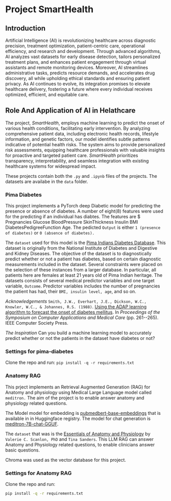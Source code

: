 # Project SmartHealth

## Introduction
Artificial Intelligence (AI) is revolutionizing healthcare across diagnostic precision, treatment optimization, patient-centric care, operational efficiency, and research and development. Through advanced algorithms, AI analyzes vast datasets for early disease detection, tailors personalized treatment plans, and enhances patient engagement through virtual assistants and remote monitoring devices. Moreover, AI streamlines administrative tasks, predicts resource demands, and accelerates drug discovery, all while upholding ethical standards and ensuring patient privacy. As AI continues to evolve, its integration promises to elevate healthcare delivery, fostering a future where every individual receives optimized, efficient, and equitable care.

## Role And Application of AI in Helathcare

The project, *SmartHealth*, employs machine learning to predict the onset of various health conditions, facilitating early intervention. By analyzing comprehensive patient data, including electronic health records, lifestyle information, and genetic factors, our model identifies subtle patterns indicative of potential health risks. The system aims to provide personalized risk assessments, equipping healthcare professionals with valuable insights for proactive and targeted patient care. *SmartHealth* prioritizes transparency, interpretability, and seamless integration with existing healthcare systems for widespread impact.


These projects contain both the `.py` and `.ipynb` files of the projects. The datasets are availabe in the `data` folder.

### Pima Diabetes
This project implements a PyTorch deep Diabetic model for predicting the presence or absence of diabetes. A number of eight(8) features were used for the predicting if an individual has diabtes.
The features are $ Pregnancies	Glucose	BloodPressure SkinThickness Insulin BMI DiabetesPedigreeFunction Age. The pedicted `Output` is either `1 (presence of diabetes)` or `0 (absence of diabetes).`

The `dataset` used for this model is the [Pima Indians Diabetes Database](https://www.kaggle.com/datasets/uciml/pima-indians-diabetes-database). This dataset is originally from the National Institute of Diabetes and Digestive and Kidney Diseases. The objective of the dataset is to diagnostically predict whether or not a patient has diabetes, based on certain diagnostic measurements included in the dataset. Several constraints were placed on the selection of these instances from a larger database. In particular, all patients here are females at least 21 years old of Pima Indian heritage.
The datasets consists of several medical predictor variables and one target variable, `Outcome`. Predictor variables includes the number of pregnancies the patient has had, their `BMI, insulin level, age`, and so on.

*Acknowledgements*
`Smith, J.W., Everhart, J.E., Dickson, W.C., Knowler, W.C., & Johannes, R.S. (1988)`. [Using the ADAP learning algorithm to forecast the onset of diabetes mellitus](http://rexa.info/paper/04587c10a7c92baa01948f71f2513d5928fe8e81). In _Proceedings of the Symposium on Computer Applications and Medical Care_ (pp. 261--265). IEEE Computer Society Press.

*The Inspiration*
Can you build a machine learning model to accurately predict whether or not the patients in the dataset have diabetes or not?

### Settings for pima-diabetes
Clone the repo and run:
`pip install -q -r requirements.txt`


### Anatomy RAG
This prject implements an Retrieval Augmented Generation (RAG) for Anatomy and physiology using Medical Large Language model called `meditron.` The aim of the project is to enable answer anatomy and physiology related questions.

The Model model for embedding is [pubmedbert-base-embeddings](https://huggingface.co/NeuML/pubmedbert-base-embeddings) that is available in in Huggingface registry. The model for chat generation is [meditron-7B-chat-GGUF](https://huggingface.co/TheBloke/meditron-7B-GGUF). 

The `dataset` that was is the [Essentials of Anatomy and Physiology](https://repository.poltekkes-kaltim.ac.id/1144/1/Essentials%20of%20Anatomy%20and%20Physiology%20(%20PDFDrive%20).pdf) by `Valerie C. Scanlon, PhD` and `Tina Sanders`. This LLM RAG can answer Anatomy and Physiology related questions, to enable clinicians answer basic questions.

Chroma was used as the vector database for this project.

### Settings for Anatomy RAG
Clone the repo and run:
```bash
pip install -q -r requirements.txt



